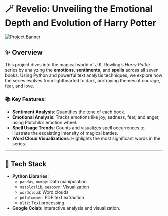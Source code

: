 # 🪄 Revelio: Unveiling the Emotional Depth and Evolution of Harry Potter  
![Project Banner]([https://via.placeholder.com/1200x400.png?text=Add+a+cool+banner+here](https://wallpaperbat.com/img/738164-wallpaper-people-the-crowd-station-train-cell-the-platform-truck-harry-potter-owls-illustration-wizards-suitcases-the-hogwarts-express-jim-kay-image-for-desktop-section-fantastika.jpg))

## ✨ Overview  
This project dives into the magical world of J.K. Rowling’s *Harry Potter* series by analyzing the **emotions**, **sentiments**, and **spells** across all seven books. Using Python and powerful text analysis techniques, we explore how the series evolves from lighthearted to dark, portraying themes of courage, fear, and love.  

### 📚 Key Features:  
- **Sentiment Analysis**: Quantifies the tone of each book.  
- **Emotional Analysis**: Tracks emotions like joy, sadness, fear, and anger, using Plutchik’s emotion wheel.  
- **Spell Usage Trends**: Counts and visualizes spell occurrences to illustrate the escalating intensity of magical battles.  
- **Word Cloud Visualizations**: Highlights the most significant words in the series.  

---

## 🚀 Tech Stack  
- **Python Libraries**:  
  - `pandas`, `numpy`: Data manipulation  
  - `matplotlib`, `seaborn`: Visualization  
  - `wordcloud`: Word clouds  
  - `pdfplumber`: PDF text extraction  
  - `nltk`: Text processing  
- **Google Colab**: Interactive analysis and visualization.  

